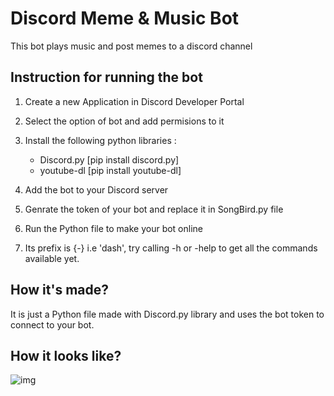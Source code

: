 # Discord Meme & Music Bot

This bot plays music and post memes to a discord channel

## Instruction for running the bot

1. Create a new Application in Discord Developer Portal 
2. Select the option of bot and add permisions to it
3. Install the following python libraries :
    - Discord.py [pip install discord.py]
    - youtube-dl [pip install youtube-dl]
  
4. Add the bot to your Discord server
5. Genrate the token of your bot and replace it in SongBird.py file
6. Run the Python file to make your bot online
7. Its prefix is {-} i.e 'dash', try calling -h or -help to get all the commands available yet.

## How it's made?

It is just a Python file made with Discord.py library and uses the bot token to connect to your bot.

## How it looks like?

![img](https://github.com/Xx-Ashutosh-xX/PyAutomate/blob/master/discord-bot/SongBird.png)

